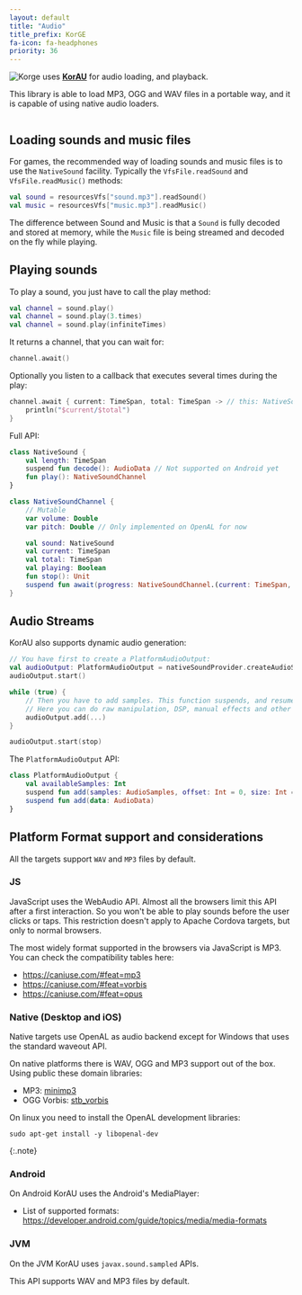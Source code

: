 ```yaml
---
layout: default
title: "Audio"
title_prefix: KorGE
fa-icon: fa-headphones
priority: 36
---
```


<img src="/i/logos/korau.png" style="float:left;" />

Korge uses **[KorAU](https://github.com/soywiz/korau)** for audio loading,
and playback.

This library is able to load MP3, OGG and WAV files in a portable way,
and it is capable of using native audio loaders.

<div style="clear: both;"></div>

## Loading sounds and music files

For games, the recommended way of loading sounds and music files is to use the `NativeSound` facility.
Typically the `VfsFile.readSound` and `VfsFile.readMusic()` methods:

```kotlin
val sound = resourcesVfs["sound.mp3"].readSound()
val music = resourcesVfs["music.mp3"].readMusic()
```

The difference between Sound and Music is that a `Sound` is fully decoded and stored at memory, while
the `Music` file is being streamed and decoded on the fly while playing.

## Playing sounds

To play a sound, you just have to call the play method:

```kotlin
val channel = sound.play()
val channel = sound.play(3.times)
val channel = sound.play(infiniteTimes)
```

It returns a channel, that you can wait for:

```kotlin
channel.await()
```

Optionally you listen to a callback that executes several times during the play:

```kotlin
channel.await { current: TimeSpan, total: TimeSpan -> // this: NativeSoundChannel
    println("$current/$total")
}
```

Full API:

```kotlin
class NativeSound {
	val length: TimeSpan
	suspend fun decode(): AudioData // Not supported on Android yet
	fun play(): NativeSoundChannel
}

class NativeSoundChannel {
    // Mutable
	var volume: Double
	var pitch: Double // Only implemented on OpenAL for now

    val sound: NativeSound
	val current: TimeSpan
	val total: TimeSpan
	val playing: Boolean
	fun stop(): Unit
    suspend fun await(progress: NativeSoundChannel.(current: TimeSpan, total: TimeSpan) -> Unit = { current, total -> })
}
```

## Audio Streams

KorAU also supports dynamic audio generation:

```kotlin
// You have first to create a PlatformAudioOutput:
val audioOutput: PlatformAudioOutput = nativeSoundProvider.createAudioStream(freq = 44100)
audioOutput.start()

while (true) {
    // Then you have to add samples. This function suspends, and resumes when it needs more data so it can play the data continuously. 
    // Here you can do raw manipulation, DSP, manual effects and other stuff.
    audioOutput.add(...)
}

audioOutput.start(stop)
```

The `PlatformAudioOutput` API:

```kotlin
class PlatformAudioOutput {
	val availableSamples: Int
	suspend fun add(samples: AudioSamples, offset: Int = 0, size: Int = samples.totalSamples)
	suspend fun add(data: AudioData)
}
```


## Platform Format support and considerations

All the targets support `WAV` and `MP3` files by default. 

### JS

JavaScript uses the WebAudio API. Almost all the browsers limit this API after a first interaction.
So you won't be able to play sounds before the user clicks or taps.
This restriction doesn't apply to Apache Cordova targets, but only to normal browsers.

The most widely format supported in the browsers via JavaScript is MP3. You can check the compatibility tables here:

* <https://caniuse.com/#feat=mp3>
* <https://caniuse.com/#feat=vorbis>
* <https://caniuse.com/#feat=opus>

### Native (Desktop and iOS)

Native targets use OpenAL as audio backend except for Windows that uses the standard waveout API.  

On native platforms there is WAV, OGG and MP3 support out of the box. Using public these domain libraries:

* MP3: [minimp3](https://github.com/lieff/minimp3)
* OGG Vorbis: [stb_vorbis](https://github.com/nothings/stb/blob/master/stb_vorbis.c)

On linux you need to install the OpenAL development libraries:
```shell script
sudo apt-get install -y libopenal-dev
```
{:.note} 

### Android

On Android KorAU uses the Android's MediaPlayer:

* List of supported formats: <https://developer.android.com/guide/topics/media/media-formats>

### JVM

On the JVM KorAU uses `javax.sound.sampled` APIs.

This API supports WAV and MP3 files by default.
